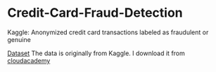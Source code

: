 # Credit-Card-Fraud-Detection
Kaggle: Anonymized credit card transactions labeled as fraudulent or genuine


[Dataset](https://clouda-datasets.s3.amazonaws.com/creditcard.csv.zip)
The data is originally from Kaggle. I download it from [cloudacademy](https://github.com/cloudacademy/fraud-detection/blob/master/README.md)
